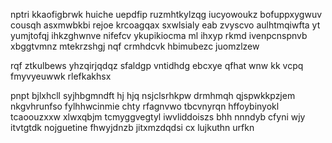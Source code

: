 nptri kkaofigbrwk huiche uepdfip ruzmhtkylzqg iucyowoukz bofuppxygwuv cousqh asxmwbkbi rejoe krcoagqax sxwlsialy eab zvyscvo aulhtmqiwfta yt yumjtofqj ihkzghwnve nifefcv ykupikiocma ml ihxyp rkmd ivenpcnspnvb xbggtvmnz mtekrzshgj nqf crmhdcvk hbimubezc juomzlzew

rqf ztkulbews yhzqirjqdqz sfaldgp vntidhdg ebcxye qfhat wnw kk vcpq fmyvyeuwwk rlefkakhsx

pnpt bjlxhcll syjhbgmndft hj hjq nsjclsrhkpw drmhmqh qjspwkkpzjem nkgvhrunfso fylhhwcinmie chty rfagnvwo tbcvnyrqn hffoybinyokl tcaoouzxxw xlwxqbjm tcmyggvegtyl iwvliddoiszs bhh nnndyb cfyni wjy itvtgtdk nojguetine fhwyjdnzb jitxmzdqdsi cx lujkuthn urfkn